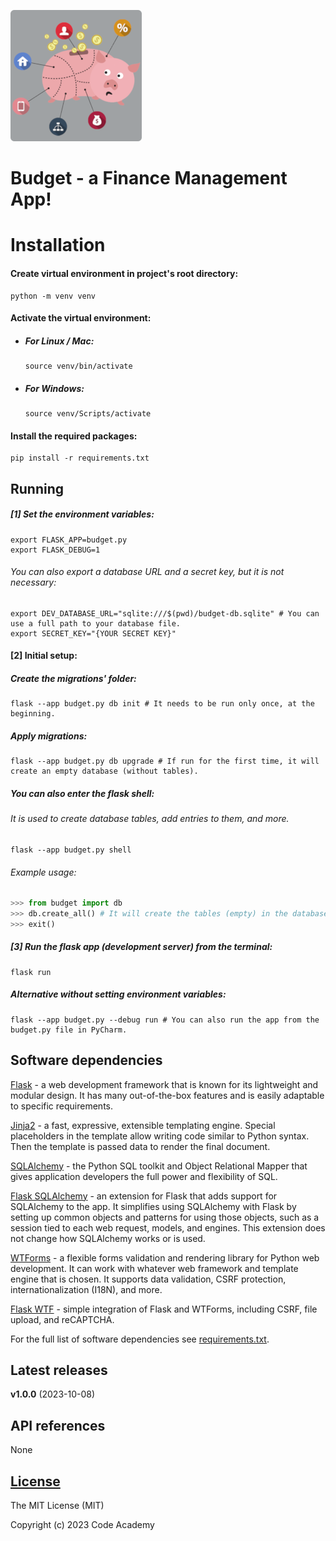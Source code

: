 ![App logo](app/static/img/app_logo_for_readme.png)

# Budget - a Finance Management App!

# Installation

#### Create virtual environment in project's root directory:

```Shell
python -m venv venv
```

#### Activate the virtual environment:

- ##### For Linux / Mac:

  ```Shell
  source venv/bin/activate
  ```

- ##### For Windows:
  ```Shell
  source venv/Scripts/activate
  ```

#### Install the required packages:

```Shell
pip install -r requirements.txt
```

## Running

##### [1] Set the environment variables:

```Shell
export FLASK_APP=budget.py
export FLASK_DEBUG=1
```

###### You can also export a database URL and a secret key, but it is not necessary:

```Shell
export DEV_DATABASE_URL="sqlite:///$(pwd)/budget-db.sqlite" # You can use a full path to your database file.
export SECRET_KEY="{YOUR SECRET KEY}"
```

#### [2] Initial setup:

##### Create the migrations' folder:

```Shell
flask --app budget.py db init # It needs to be run only once, at the beginning.
````

##### Apply migrations:

```Shell
flask --app budget.py db upgrade # If run for the first time, it will create an empty database (without tables).
```

##### You can also enter the flask shell:
###### It is used to create database tables, add entries to them, and more.

```Shell
flask --app budget.py shell
```

###### Example usage:

```python
>>> from budget import db
>>> db.create_all() # It will create the tables (empty) in the database.
>>> exit()
```

##### [3] Run the flask app (development server) from the terminal:

```Shell
flask run
```

##### Alternative without setting environment variables:
```Shell
flask --app budget.py --debug run # You can also run the app from the budget.py file in PyCharm.
```

## Software dependencies

[Flask](https://flask.palletsprojects.com) - a web development framework that is known for its lightweight and modular design. It has many out-of-the-box features and is easily adaptable to specific requirements.

[Jinja2](https://jinja.palletsprojects.com) - a fast, expressive, extensible templating engine. Special placeholders in the template allow writing code similar to Python syntax. Then the template is passed data to render the final document.

[SQLAlchemy](https://www.sqlalchemy.org) - the Python SQL toolkit and Object Relational Mapper that gives application developers the full power and flexibility of SQL.

[Flask SQLAlchemy](https://flask-sqlalchemy.palletsprojects.com) - an extension for Flask that adds support for SQLAlchemy to the app. It simplifies using SQLAlchemy with Flask by setting up common objects and patterns for using those objects, such as a session tied to each web request, models, and engines. This extension does not change how SQLAlchemy works or is used.

[WTForms](https://wtforms.readthedocs.io) - a flexible forms validation and rendering library for Python web development. It can work with whatever web framework and template engine that is chosen. It supports data validation, CSRF protection, internationalization (I18N), and more.

[Flask WTF](https://flask-wtf.readthedocs.io) - simple integration of Flask and WTForms, including CSRF, file upload, and reCAPTCHA.

For the full list of software dependencies see [requirements.txt](requirements.txt).

## Latest releases

**v1.0.0** (2023-10-08)

## API references

None

## [License](LICENSE)

The MIT License (MIT)

Copyright (c) 2023 Code Academy
